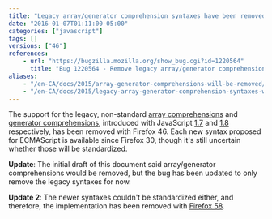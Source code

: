 ```yaml
---
title: "Legacy array/generator comprehension syntaxes have been removed"
date: "2016-01-07T01:11:00-05:00"
categories: ["javascript"]
tags: []
versions: ["46"]
references:
    - url: "https://bugzilla.mozilla.org/show_bug.cgi?id=1220564"
      title: "Bug 1220564 - Remove legacy array/generator comprehension."
aliases:
    - "/en-CA/docs/2015/array-generator-comprehensions-will-be-removed/"
    - "/en-CA/docs/2015/legacy-array-generator-comprehension-syntaxes-will-be-removed/"
---
```

The support for the legacy, non-standard [array comprehensions](https://developer.mozilla.org/en-US/docs/Web/JavaScript/Reference/Operators/Array_comprehensions#Differences_to_the_older_JS1.7JS1.8_comprehensions) and [generator comprehensions](https://developer.mozilla.org/en-US/docs/Web/JavaScript/Reference/Operators/Generator_comprehensions#Differences_to_the_older_JS1.7JS1.8_comprehensions), introduced with JavaScript [1.7](https://developer.mozilla.org/en-US/docs/Web/JavaScript/New_in_JavaScript/1.7) and [1.8](https://developer.mozilla.org/en-US/docs/Web/JavaScript/New_in_JavaScript/1.8) respectively, has been removed with Firefox 46. Each new syntax proposed for ECMAScript is available since Firefox 30, though it's still uncertain whether those will be standardized.

**Update**: The initial draft of this document said array/generator comprehensions would be removed, but the bug has been updated to only remove the legacy syntaxes for now.

**Update 2**: The newer syntaxes couldn't be standardized either, and therefore, the implementation has been removed with [Firefox 58](https://www.fxsitecompat.com/en-CA/docs/2017/array-generator-comprehension-support-has-been-removed/).
